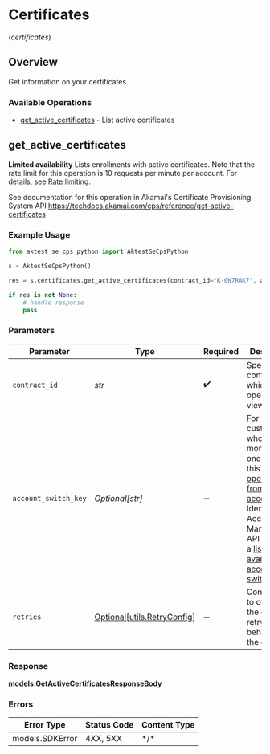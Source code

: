 # Certificates
(*certificates*)

## Overview

Get information on your certificates.

### Available Operations

* [get_active_certificates](#get_active_certificates) - List active certificates

## get_active_certificates

__Limited availability__ Lists enrollments with active certificates. Note that the rate limit for this operation is 10 requests per minute per account. For details, see [Rate limiting](ref:rate-limiting).

See documentation for this operation in Akamai's Certificate Provisioning System API
<https://techdocs.akamai.com/cps/reference/get-active-certificates>

### Example Usage

```python
from aktest_se_cps_python import AktestSeCpsPython

s = AktestSeCpsPython()

res = s.certificates.get_active_certificates(contract_id="K-0N7RAK7", account_switch_key="1-5C0YLB:1-8BYUX")

if res is not None:
    # handle response
    pass

```

### Parameters

| Parameter                                                                                                                                                                                                                                                                                                                                                     | Type                                                                                                                                                                                                                                                                                                                                                          | Required                                                                                                                                                                                                                                                                                                                                                      | Description                                                                                                                                                                                                                                                                                                                                                   | Example                                                                                                                                                                                                                                                                                                                                                       |
| ------------------------------------------------------------------------------------------------------------------------------------------------------------------------------------------------------------------------------------------------------------------------------------------------------------------------------------------------------------- | ------------------------------------------------------------------------------------------------------------------------------------------------------------------------------------------------------------------------------------------------------------------------------------------------------------------------------------------------------------- | ------------------------------------------------------------------------------------------------------------------------------------------------------------------------------------------------------------------------------------------------------------------------------------------------------------------------------------------------------------- | ------------------------------------------------------------------------------------------------------------------------------------------------------------------------------------------------------------------------------------------------------------------------------------------------------------------------------------------------------------- | ------------------------------------------------------------------------------------------------------------------------------------------------------------------------------------------------------------------------------------------------------------------------------------------------------------------------------------------------------------- |
| `contract_id`                                                                                                                                                                                                                                                                                                                                                 | *str*                                                                                                                                                                                                                                                                                                                                                         | :heavy_check_mark:                                                                                                                                                                                                                                                                                                                                            | Specify the contract on which to operate or view.                                                                                                                                                                                                                                                                                                             | K-0N7RAK7                                                                                                                                                                                                                                                                                                                                                     |
| `account_switch_key`                                                                                                                                                                                                                                                                                                                                          | *Optional[str]*                                                                                                                                                                                                                                                                                                                                               | :heavy_minus_sign:                                                                                                                                                                                                                                                                                                                                            | For customers who manage more than one account, this [runs the operation from another account](https://techdocs.akamai.com/developer/docs/manage-many-accounts-with-one-api-client). The Identity and Access Management API provides a [list of available account switch keys](https://techdocs.akamai.com/iam-api/reference/get-client-account-switch-keys). | 1-5C0YLB:1-8BYUX                                                                                                                                                                                                                                                                                                                                              |
| `retries`                                                                                                                                                                                                                                                                                                                                                     | [Optional[utils.RetryConfig]](../../models/utils/retryconfig.md)                                                                                                                                                                                                                                                                                              | :heavy_minus_sign:                                                                                                                                                                                                                                                                                                                                            | Configuration to override the default retry behavior of the client.                                                                                                                                                                                                                                                                                           |                                                                                                                                                                                                                                                                                                                                                               |

### Response

**[models.GetActiveCertificatesResponseBody](../../models/getactivecertificatesresponsebody.md)**

### Errors

| Error Type      | Status Code     | Content Type    |
| --------------- | --------------- | --------------- |
| models.SDKError | 4XX, 5XX        | \*/\*           |